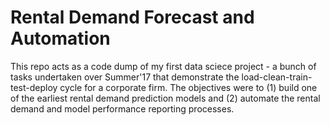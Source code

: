 # Rental Demand Forecast and Automation

This repo acts as a code dump of my first data sciece project - a bunch of tasks undertaken over Summer'17 that demonstrate the load-clean-train-test-deploy cycle for a corporate firm. The objectives were to (1) build one of the earliest rental demand prediction models and (2) automate the rental demand and model performance reporting processes. 
